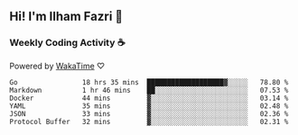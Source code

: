 ## Hi! I'm Ilham Fazri 👋

### Weekly Coding Activity ☕
Powered by [WakaTime](https://wakatime.com/) ♡
<!--START_SECTION:waka-->

```text
Go                18 hrs 35 mins  ███████████████████▓░░░░░   78.80 %
Markdown          1 hr 46 mins    ██░░░░░░░░░░░░░░░░░░░░░░░   07.53 %
Docker            44 mins         ▓░░░░░░░░░░░░░░░░░░░░░░░░   03.14 %
YAML              35 mins         ▓░░░░░░░░░░░░░░░░░░░░░░░░   02.48 %
JSON              33 mins         ▓░░░░░░░░░░░░░░░░░░░░░░░░   02.36 %
Protocol Buffer   32 mins         ▓░░░░░░░░░░░░░░░░░░░░░░░░   02.31 %
```

<!--END_SECTION:waka-->
